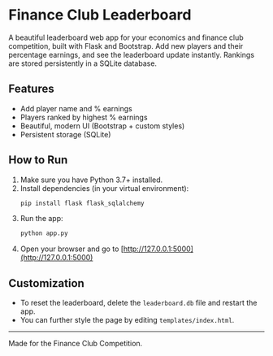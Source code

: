 # Finance Club Leaderboard

A beautiful leaderboard web app for your economics and finance club competition, built with Flask and Bootstrap. Add new players and their percentage earnings, and see the leaderboard update instantly. Rankings are stored persistently in a SQLite database.

## Features
- Add player name and % earnings
- Players ranked by highest % earnings
- Beautiful, modern UI (Bootstrap + custom styles)
- Persistent storage (SQLite)

## How to Run
1. Make sure you have Python 3.7+ installed.
2. Install dependencies (in your virtual environment):
   ```bash
   pip install flask flask_sqlalchemy
   ```
3. Run the app:
   ```bash
   python app.py
   ```
4. Open your browser and go to [http://127.0.0.1:5000](http://127.0.0.1:5000)

## Customization
- To reset the leaderboard, delete the `leaderboard.db` file and restart the app.
- You can further style the page by editing `templates/index.html`.

---
Made for the Finance Club Competition.
